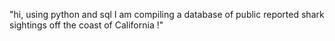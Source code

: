 "hi, using python and sql I am compiling a database of public reported shark sightings off the coast of California !"
